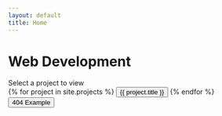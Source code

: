 ```yaml
---
layout: default
title: Home
---
```


<div class="container">
  <link rel="stylesheet" href="{{ site.baseurl }}/assets/css/index.css" />
  <h1 class="title text-center">Web Development</h1>
  <span class="subtitle text-center">Select a project to view</span>
  <div class="nav-panel">
    {% for project in site.projects %}
    <button
      class="nav-panel-btn"
      onclick="window.location.href='{{ site.baseurl }}{{ project.url }}'"
    >
      {{ project.title }}
    </button>
    {% endfor %}
    <button
      class="nav-panel-btn"
      onclick="window.location.href='{{ site.baseurl }}{{ project.url }}/404';"
    >
      404 Example
    </button>
  </div>
</div>
<!-- <script>
  console.log({{ site.projects | jsonify }});
</script> -->
